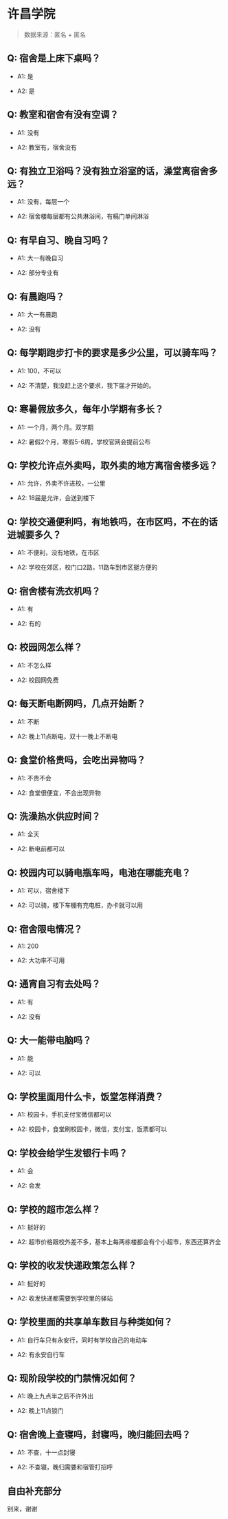 # 许昌学院

> 数据来源：匿名 + 匿名

## Q: 宿舍是上床下桌吗？

- A1: 是

- A2: 是

## Q: 教室和宿舍有没有空调？

- A1: 没有

- A2: 教室有，宿舍没有

## Q: 有独立卫浴吗？没有独立浴室的话，澡堂离宿舍多远？

- A1: 没有，每层一个

- A2: 宿舍楼每层都有公共淋浴间，有槅门单间淋浴

## Q: 有早自习、晚自习吗？

- A1: 大一有晚自习

- A2: 部分专业有

## Q: 有晨跑吗？

- A1: 大一有晨跑

- A2: 没有

## Q: 每学期跑步打卡的要求是多少公里，可以骑车吗？

- A1: 100，不可以

- A2: 不清楚，我没赶上这个要求，我下届才开始的。

## Q: 寒暑假放多久，每年小学期有多长？

- A1: 一个月，两个月。双学期

- A2: 暑假2个月，寒假5-6周，学校官网会提前公布

## Q: 学校允许点外卖吗，取外卖的地方离宿舍楼多远？

- A1: 允许，外卖不许进校，一公里

- A2: 18届是允许，会送到楼下

## Q: 学校交通便利吗，有地铁吗，在市区吗，不在的话进城要多久？

- A1: 不便利，没有地铁，在市区

- A2: 学校在郊区，校门口2路，11路车到市区挺方便的

## Q: 宿舍楼有洗衣机吗？

- A1: 有

- A2: 有的

## Q: 校园网怎么样？

- A1: 不怎么样

- A2: 校园网免费

## Q: 每天断电断网吗，几点开始断？

- A1: 不断

- A2: 晚上11点断电，双十一晚上不断电

## Q: 食堂价格贵吗，会吃出异物吗？

- A1: 不贵不会

- A2: 食堂很便宜，不会出现异物

## Q: 洗澡热水供应时间？

- A1: 全天

- A2: 断电前都可以

## Q: 校园内可以骑电瓶车吗，电池在哪能充电？

- A1: 可以，宿舍楼下

- A2: 可以骑，楼下车棚有充电桩，办卡就可以用

## Q: 宿舍限电情况？

- A1: 200

- A2: 大功率不可用

## Q: 通宵自习有去处吗？

- A1: 有

- A2: 没有

## Q: 大一能带电脑吗？

- A1: 能

- A2: 可以

## Q: 学校里面用什么卡，饭堂怎样消费？

- A1: 校园卡，手机支付宝微信都可以

- A2: 校园卡，食堂刷校园卡，微信，支付宝，饭票都可以

## Q: 学校会给学生发银行卡吗？

- A1: 会

- A2: 会发

## Q: 学校的超市怎么样？

- A1: 挺好的

- A2: 超市价格跟校外差不多，基本上每两栋楼都会有个小超市，东西还算齐全

## Q: 学校的收发快递政策怎么样？

- A1: 挺好的

- A2: 收发快递都需要到学校里的驿站

## Q: 学校里面的共享单车数目与种类如何？

- A1: 自行车只有永安行，同时有学校自己的电动车

- A2: 有永安自行车

## Q: 现阶段学校的门禁情况如何？

- A1: 晚上九点半之后不许外出

- A2: 晚上11点锁门

## Q: 宿舍晚上查寝吗，封寝吗，晚归能回去吗？

- A1: 不查，十一点封寝

- A2: 不查寝，晚归需要和宿管打招呼

## 自由补充部分

别来，谢谢